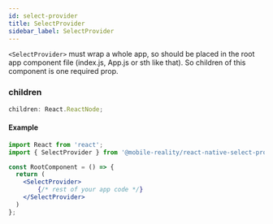 ```yaml
---
id: select-provider
title: SelectProvider
sidebar_label: SelectProvider
---
```


`<SelectProvider>` must wrap a whole app, so should be placed in the root app component file (index.js, App.js or sth like that). So children of this component is one required prop.

### children
```typescript jsx
children: React.ReactNode;
```

#### Example

```jsx
import React from 'react';
import { SelectProvider } from '@mobile-reality/react-native-select-pro';

const RootComponent = () => {
  return (
    <SelectProvider>
        {/* rest of your app code */}
    </SelectProvider>
  )
};
```
